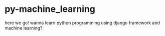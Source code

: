 # py-machine_learning
here we go! wanna learn python programming  using django framework and machine learning?
